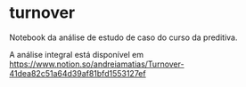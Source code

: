 # turnover

Notebook da análise de estudo de caso do curso da preditiva.

A análise integral está disponível em https://www.notion.so/andreiamatias/Turnover-41dea82c51a64d39af81bfd1553127ef
